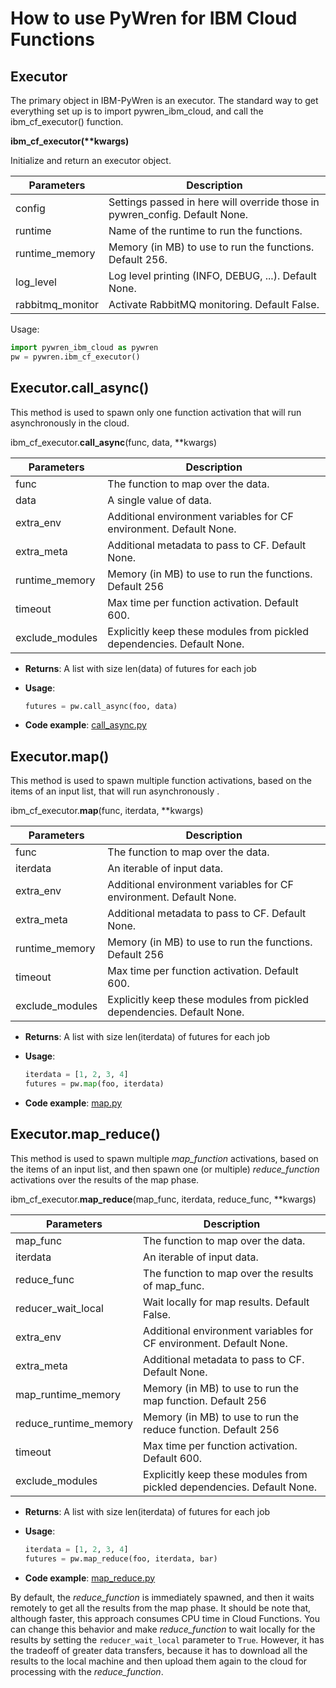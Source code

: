 
# How to use PyWren for IBM Cloud Functions


## Executor
The primary object in IBM-PyWren is an executor. The standard way to get everything set up is to import pywren_ibm_cloud, and call the ibm_cf_executor() function.

**ibm_cf_executor(\*\*kwargs)**

Initialize and return an executor object.

|Parameters| Description|
|---|---|
|config | Settings passed in here will override those in pywren_config. Default None. |
|runtime |  Name of the runtime to run the functions. |
|runtime_memory | Memory (in MB) to use to run the functions. Default 256. |
|log_level |  Log level printing (INFO, DEBUG, ...). Default None. |
|rabbitmq_monitor | Activate RabbitMQ monitoring. Default False. |

Usage:
```python
import pywren_ibm_cloud as pywren
pw = pywren.ibm_cf_executor()
```

## Executor.call_async()
This method is used to spawn only one function activation that will run asynchronously in the cloud.

ibm_cf_executor.**call_async**(func, data, \*\*kwargs)

|Parameters| Description|
|---|---|
|func | The function to map over the data. |
|data |  A single value of data. |
|extra_env| Additional environment variables for CF environment. Default None. |
|extra_meta|  Additional metadata to pass to CF. Default None. |
|runtime_memory| Memory (in MB) to use to run the functions. Default 256 |
|timeout| Max time per function activation. Default 600. |
|exclude_modules| Explicitly keep these modules from pickled dependencies. Default None. |

* **Returns**: A list with size  len(data)  of futures for each job

* **Usage**:
    ```python
    futures = pw.call_async(foo, data)
    ```
* **Code example**: [call_async.py](examples/call_async.py)

## Executor.map()
This method is used to spawn multiple function activations, based on the items of an input list,  that will run asynchronously .

ibm_cf_executor.**map**(func, iterdata, \*\*kwargs)

|Parameters| Description|
|---|---|
|func | The function to map over the data. |
|iterdata |  An iterable of input data. |
|extra_env| Additional environment variables for CF environment. Default None. |
|extra_meta|  Additional metadata to pass to CF. Default None. |
|runtime_memory| Memory (in MB) to use to run the functions. Default 256 |
|timeout| Max time per function activation. Default 600. |
|exclude_modules| Explicitly keep these modules from pickled dependencies. Default None. |


* **Returns**: A list with size  len(iterdata)  of futures for each job

* **Usage**:
    ```python
    iterdata = [1, 2, 3, 4]
    futures = pw.map(foo, iterdata)
    ```
* **Code example**: [map.py](call_async/map.py)

## Executor.map_reduce()
This method is used to spawn multiple *map_function* activations,  based on the items of an input list,  and then spawn one (or multiple) *reduce_function* activations over the results of the map phase.

ibm_cf_executor.**map_reduce**(map_func, iterdata, reduce_func, \*\*kwargs)

|Parameters| Description|
|---|---|
|map_func| The function to map over the data. |
|iterdata |  An iterable of input data. |
|reduce_func|  The function to map over the results of map_func. |
|reducer_wait_local|  Wait locally for map results. Default False. |
|extra_env| Additional environment variables for CF environment. Default None. |
|extra_meta|  Additional metadata to pass to CF. Default None. |
|map_runtime_memory| Memory (in MB) to use to run the map function. Default 256 |
|reduce_runtime_memory| Memory (in MB) to use to run the reduce function. Default 256 |
|timeout| Max time per function activation. Default 600. |
|exclude_modules| Explicitly keep these modules from pickled dependencies. Default None. |


* **Returns**: A list with size  len(iterdata)  of futures for each job

* **Usage**:
    ```python
    iterdata = [1, 2, 3, 4]
    futures = pw.map_reduce(foo, iterdata, bar)
    ```
* **Code example**: [map_reduce.py](call_async/map_reduce.py)

By default, the *reduce_function* is immediately spawned, and then it waits remotely to get all the results from the map phase. It should be note that, although faster, this approach consumes CPU time in Cloud Functions. You can change this behavior and make *reduce_function* to wait locally for the results by setting the `reducer_wait_local` parameter to `True`. However, it has the tradeoff of greater data transfers, because it has to download all the results to the local machine and then upload them again to the cloud for processing with the *reduce_function*.
